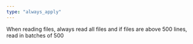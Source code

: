 ```yaml
---
type: "always_apply"
---
```


When reading files, always read all files and if files are above 500 lines, read in batches of 500